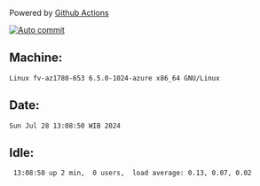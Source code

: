 Powered by [Github Actions](https://github.com/features/actions)

[![Auto commit](https://github.com/hiage/workstation/workflows/Auto%20commit/badge.svg)](https://github.com/hiage/workstation/actions?query=workflow%3A%22Auto+commit%22)

## Machine:
```
Linux fv-az1780-653 6.5.0-1024-azure x86_64 GNU/Linux
```
## Date:
```
Sun Jul 28 13:08:50 WIB 2024
```
## Idle:
```
 13:08:50 up 2 min,  0 users,  load average: 0.13, 0.07, 0.02
```
